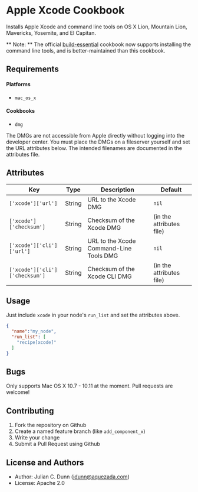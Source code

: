 Apple Xcode Cookbook
==============

Installs Apple Xcode and command line tools on OS X Lion, Mountain Lion, Mavericks, Yosemite, and El Capitan.

** Note: ** The official [build-essential](https://supermarket.chef.io/cookbooks/build-essential) cookbook now supports installing the command line tools, and is better-maintained than this cookbook.

Requirements
------------

#### Platforms

* `mac_os_x`

#### Cookbooks

* `dmg`

The DMGs are not accessible from Apple directly without logging into the developer center.
You must place the DMGs on a fileserver yourself and set the URL attributes below.
The intended filenames are documented in the attributes file.

Attributes
----------

| Key                            | Type   | Description                             | Default                  |
|--------------------------------|--------|-----------------------------------------|--------------------------|
| `['xcode']['url']`             | String | URL to the Xcode DMG                    | `nil`                    |
| `['xcode']['checksum']`        | String | Checksum of the Xcode DMG               | (in the attributes file) |
| `['xcode']['cli']['url']`      | String | URL to the Xcode Command-Line Tools DMG | `nil`                    |
| `['xcode']['cli']['checksum']` | String | Checksum of the Xcode CLI DMG           | (in the attributes file) |

Usage
-----

Just include `xcode` in your node's `run_list` and set the attributes above.

```json
{
  "name":"my_node",
  "run_list": [
    "recipe[xcode]"
  ]
}
```

Bugs
----

Only supports Mac OS X 10.7 - 10.11 at the moment. Pull requests are welcome!

Contributing
------------

1. Fork the repository on Github
2. Create a named feature branch (like `add_component_x`)
3. Write your change
4. Submit a Pull Request using Github

License and Authors
-------------------

* Author: Julian C. Dunn (<jdunn@aquezada.com>)
* License: Apache 2.0
